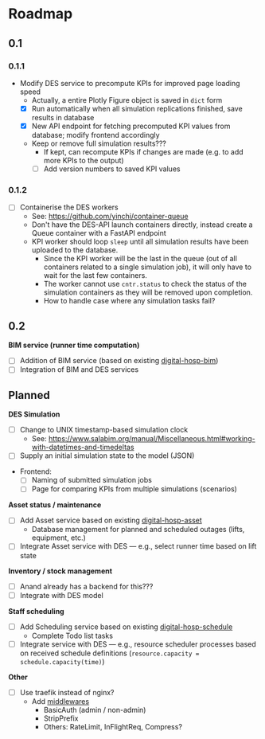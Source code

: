 # Roadmap

## 0.1

### 0.1.1
- Modify DES service to precompute KPIs for improved page loading speed
    - Actually, a entire Plotly Figure object is saved in `dict` form
    - [x] Run automatically when all simulation replications finished, save results in database
    - [x] New API endpoint for fetching precomputed KPI values from database; modify frontend accordingly
    - Keep or remove full simulation results???
        - If kept, can recompute KPIs if changes are made (e.g. to add more KPIs to the output)
        - [ ] Add version numbers to saved KPI values

### 0.1.2
- [ ] Containerise the DES workers
    - See: https://github.com/yinchi/container-queue
    - Don't have the DES-API launch containers directly, instead create a Queue container with a FastAPI endpoint
    - KPI worker should loop `sleep` until all simulation results have been uploaded to the database.
        - Since the KPI worker will be the last in the queue (out of all containers related to a single simulation job), it will only have to wait for the last few containers.
        - The worker cannot use `cntr.status` to check the status of the simulation containers as they will be removed upon completion.
        - How to handle case where any simulation tasks fail?

## 0.2

**BIM service (runner time computation)**

- [ ] Addition of BIM service (based on existing [digital-hosp-bim](https://github.com/cam-digital-hospitals/digital-hosp-bim))
- [ ] Integration of BIM and DES services

## Planned

**DES Simulation**

- [ ] Change to UNIX timestamp-based simulation clock
    - See: <https://www.salabim.org/manual/Miscellaneous.html#working-with-datetimes-and-timedeltas>
- [ ] Supply an initial simulation state to the model (JSON)
- Frontend:
    - [ ] Naming of submitted simulation jobs
    - [ ] Page for comparing KPIs from multiple simulations (scenarios)

**Asset status / maintenance**

- [ ] Add Asset service based on existing [digital-hosp-asset](https://github.com/cam-digital-hospitals/digital-hosp-asset)
    - Database management for planned and scheduled outages (lifts, equipment, etc.)
- [ ] Integrate Asset service with DES &mdash; e.g., select runner time based on lift state

**Inventory / stock management**
- [ ] Anand already has a backend for this???
- [ ] Integrate with DES model

**Staff scheduling**

- [ ] Add Scheduling service based on existing [digital-hosp-schedule](https://github.com/cam-digital-hospitals/digital-hosp-schedule)
    - Complete Todo list tasks
- [ ] Integrate service with DES &mdash; e.g., resource scheduler processes based on received schedule definitions (`resource.capacity = schedule.capacity(time)`)

**Other**

- [ ] Use traefik instead of nginx?
    - Add [middlewares](https://doc.traefik.io/traefik/middlewares/http/overview/)
        - BasicAuth (admin / non-admin)
        - StripPrefix
        - Others: RateLimit, InFlightReq, Compress?

